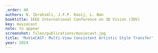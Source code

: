 ```yaml
---
_order: 40
authors: N. Ibrahimli, J.F.P. Kooij, L. Nan
booktitle: IEEE International Conference on 3D Vision (3DV)
key: muviecast
note: to appear
screenshot: files/publications/muviecast.jpg
title: 'MuVieCAST: Multi-View Consistent Artistic Style Transfer'
year: 2024
---
```


